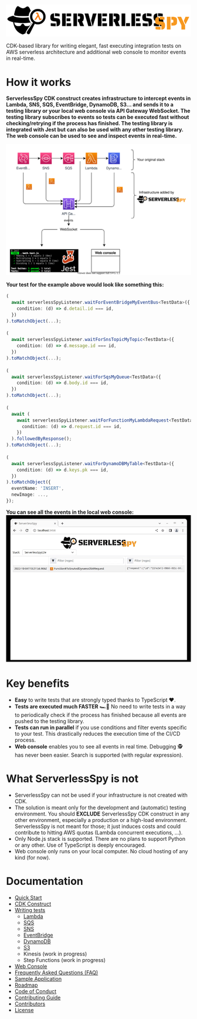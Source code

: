 ![ServerlessSpy](./logo/full_logo.svg)

CDK-based library for writing elegant, fast executing integration tests on AWS serverless architecture and additional web console to monitor events in real-time. 

# How it works

**ServerlessSpy CDK construct creates infrastructure to intercept events in Lambda, SNS, SQS, EventBridge, DynamoDB, S3... and sends it to a testing library or your local web console via API Gateway WebSocket. The testing library subscribes to events so tests can be executed fast without checking/retrying if the process has finished. The testing library is integrated with Jest but can also be used with any other testing library. The web console can be used to see and inspect events in real-time.**

[![Concept](./doc/concept.svg)](https://serverlessspy.com/)

**Your test for the example above would look like something this:**
```typescript
(
  await serverlessSpyListener.waitForEventBridgeMyEventBus<TestData>({
    condition: (d) => d.detail.id === id,
  })
).toMatchObject(...);

(
  await serverlessSpyListener.waitForSnsTopicMyTopic<TestData>({
    condition: (d) => d.message.id === id,
  })
).toMatchObject(...);

(
  await serverlessSpyListener.waitForSqsMyQueue<TestData>({
    condition: (d) => d.body.id === id,
  })
).toMatchObject(...);

(
  await (
    await serverlessSpyListener.waitForFunctionMyLambdaRequest<TestData>({
      condition: (d) => d.request.id === id,
    })
  ).followedByResponse();
).toMatchObject(...);

(
  await serverlessSpyListener.waitForDynamoDBMyTable<TestData>({
    condition: (d) => d.keys.pk === id,
  })
).toMatchObject({
  eventName: 'INSERT',
  newImage: ...,
});
```

**You can see all the events in the local web console:**
![Web console](./doc/web_console.gif)

# Key benefits
 - **Easy** to write tests that are strongly typed thanks to TypeScript ❤️.
 - **Tests are executed much FASTER** 🏎️💨 No need to write tests in a way to periodically check if the process has finished because all events are pushed to the testing library.
 - **Tests can run in parallel** if you use conditions and filter events specific to your test. This drastically reduces the execution time of the CI/CD process.
 - **Web console** enables you to see all events in real time. Debugging 🕵 has never been easier. Search is supported (with regular expression).

# What ServerlessSpy is not
 - ServerlessSpy can not be used if your infrastructure is not created with CDK. 
 - The solution is meant only for the development and (automatic) testing environment. You should **EXCLUDE** ServerlessSpy CDK construct in any other environment, especially a production or a high-load environment. ServerlessSpy is not meant for those; it just induces costs and could contribute to hitting AWS quotas (Lambda concurrent executions, ...).
 - Only Node.js stack is supported. There are no plans to support Python or any other. Use of TypeScript is deeply encouraged.
 - Web console only runs on your local computer. No cloud hosting of any kind (for now).

# Documentation
 - [Quick Start](doc/quick_start.md)
 - [CDK Construct](doc/CDK_construct.md)
 - [Writing tests](doc/writing_tests.md) 
   - [Lambda](doc/Lambda.md) 
   - [SQS](doc/SQS.md)
   - [SNS](doc/SNS.md)
   - [EventBridge](doc/EventBridge.md)
   - [DynamoDB](doc/DynamoDB.md)
   - [S3](doc/S3.md)   
   - Kinesis (work in progress)
   - Step Functions (work in progress)
 - [Web Console](doc/web_console.md)  
 - [Frequently Asked Questions (FAQ)](doc/FAQ.md)  
 - [Sample Application](doc/sample_app.md)   
 - [Roadmap](doc/roadmap.md)   
 - [Code of Conduct](doc/CODE_OF_CONDUCT.md) 
 - [Contributing Guide](doc/CONTRIBUTING.md) 
 - [Contributors](doc/Contributors.md)  
 - [License](./LICENSE.md)   